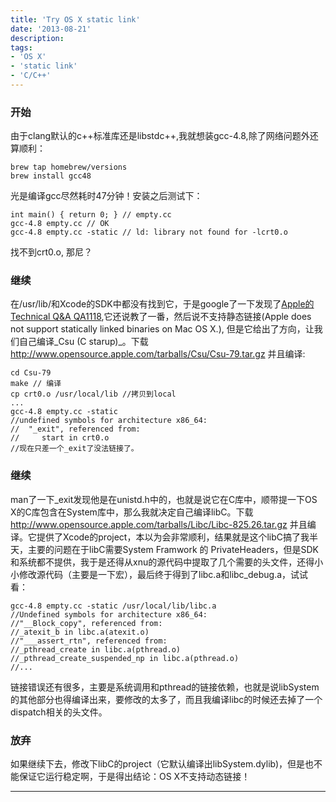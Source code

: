 ```yaml
---
title: 'Try OS X static link'
date: '2013-08-21'
description:
tags:
- 'OS X'
- 'static link'
- 'C/C++'
---
```



### 开始
由于clang默认的c++标准库还是libstdc++,我就想装gcc-4.8,除了网络问题外还算顺利：

	brew tap homebrew/versions
	brew install gcc48

光是编译gcc尽然耗时47分钟！安装之后测试下：

	int main() { return 0; } // empty.cc
	gcc-4.8 empty.cc // OK
	gcc-4.8 empty.cc -static // ld: library not found for -lcrt0.o

找不到crt0.o, 那尼？

### 继续
在/usr/lib/和Xcode的SDK中都没有找到它，于是google了一下发现了[Apple的Technical Q&A QA1118][qa1118],它还说教了一番，然后说不支持静态链接(Apple does not support statically linked binaries on Mac OS X.), 但是它给出了方向，让我们自己编译_Csu (C starup)_。下载 http://www.opensource.apple.com/tarballs/Csu/Csu-79.tar.gz 并且编译:

	cd Csu-79
	make // 编译
	cp crt0.o /usr/local/lib //拷贝到local
	...
	gcc-4.8 empty.cc -static
	//undefined symbols for architecture x86_64:
	//  "_exit", referenced from:
    //     start in crt0.o
	//现在只差一个_exit了没法链接了。

### 继续
man了一下_exit发现他是在unistd.h中的，也就是说它在C库中，顺带提一下OS X的C库包含在System库中，那么我就决定自己编译libC。下载 http://www.opensource.apple.com/tarballs/Libc/Libc-825.26.tar.gz 并且编译。它提供了Xcode的project，本以为会非常顺利，结果就是这个libC搞了我半天，主要的问题在于libC需要System Framwork 的 PrivateHeaders，但是SDK和系统都不提供，我于是还得从xnu的源代码中提取了几个需要的头文件，还得小小修改源代码（主要是一下宏），最后终于得到了libc.a和libc_debug.a，试试看：

	gcc-4.8 empty.cc -static /usr/local/lib/libc.a
	//Undefined symbols for architecture x86_64:
    //"__Block_copy", referenced from:
    //_atexit_b in libc.a(atexit.o)
    //"___assert_rtn", referenced from:
    //_pthread_create in libc.a(pthread.o)
    //_pthread_create_suspended_np in libc.a(pthread.o)
	//...

链接错误还有很多，主要是系统调用和pthread的链接依赖，也就是说libSystem的其他部分也得编译出来，要修改的太多了，而且我编译libc的时候还去掉了一个dispatch相关的头文件。

### 放弃
如果继续下去，修改下libC的project（它默认编译出libSystem.dylib)，但是也不能保证它运行稳定啊，于是得出结论：OS X不支持动态链接！

***
[qa1118]: https://developer.apple.com/library/mac/qa/qa1118/_index.html "qa crt0.o"
